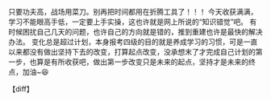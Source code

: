 只要功夫高，战场用菜刀。别再把时间都用在折腾工具了！！！
今天收获满满，学习不能眼高手低，一定要上手实操，这也许就是网上所说的“知识错觉”吧。
有时候困扰自己几天的问题，也许自己的方向就是错的，推到重建也许是最快的解决办法。
变化总是超过计划，本身报考四级的目的就是养成学习的习惯，可是一直以来都没有做出坚持下去的改变，打算起点改变，没承想末了才完成自己计划的第一步，也算是有所收获吧，做出第一步改变只是未来的起点，坚持才是未来的终点，加油~😆

【diff】
